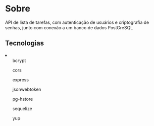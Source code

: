 # Sobre
API de lista de tarefas, com autenticação de usuários e criptografia de senhas, junto com conexão a um banco de dados PostGreSQL

<h2>Tecnologias</h2>
 
  <li>
    <ul>bcrypt</ul>
    <ul>cors</ul>
    <ul>express</ul>
    <ul>jsonwebtoken</ul>
    <ul>pg-hstore</ul>
    <ul>sequelize</ul>
    <ul>yup</ul>
  </li>
